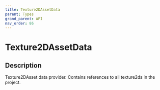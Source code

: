 ```yaml
---
title: Texture2DAssetData
parent: Types
grand_parent: API
nav_order: 86
---
```


# Texture2DAssetData

## Description

Texture2DAsset data provider. Contains references to all texture2ds in the project.
